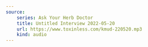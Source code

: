 ```yaml
---
source:
    series: Ask Your Herb Doctor
    title: Untitled Interview 2022-05-20
    url: https://www.toxinless.com/kmud-220520.mp3
    kind: audio
---
```


